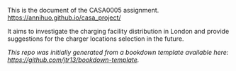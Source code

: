 This is the document of the CASA0005 assignment. 
https://annihuo.github.io/casa_project/


It aims to investigate the charging facility distribution in London and provide suggestions for the charger locations selection in the future.
  
  
*This repo was initially generated from a bookdown template available here: https://github.com/jtr13/bookdown-template.*
